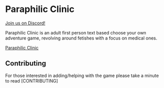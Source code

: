 # Paraphilic Clinic

[Join us on Discord!](https://discord.gg/zfgvcKv)

Paraphilic Clinic is an adult first person text based choose your own adventure game, revolving around fetishes with a focus on medical ones.

[Paraphilic Clinic](/docs/img/paraphilic-clinic-homepage.png)

## Contributing

For those interested in adding/helping with the game please take a minute to read [CONTRIBUTING]

